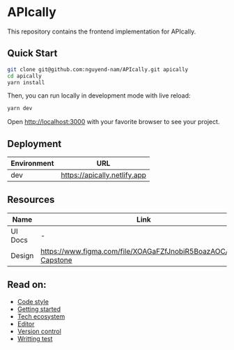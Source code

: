 # APIcally

This repository contains the frontend implementation for APIcally.

## Quick Start

```bash
git clone git@github.com:nguyend-nam/APIcally.git apically
cd apically
yarn install
```

Then, you can run locally in development mode with live reload:

```bash
yarn dev
```

Open [http://localhost:3000](http://localhost:3000) with your favorite browser
to see your project.

## Deployment

| Environment | URL                          |
| ----------- | ---------------------------- |
| dev         | https://apically.netlify.app |

## Resources

| Name    | Link                                                           |
| ------- | -------------------------------------------------------------- |
| UI Docs | -                                                              |
| Design  | https://www.figma.com/file/XOAGaFZfJnobiR5BoazAOC/BKU-Capstone |

## Read on:

- [Code style](docs/CODE_STYLE.md)
- [Getting started](docs/GETTING_STARTED.md)
- [Tech ecosystem](docs/TECH_ECOSYSTEM.md)
- [Editor](docs/EDITOR.md)
- [Version control](docs/VERSION_CONTROL.md)
- [Writting test](docs/WRITING_TEST.md)
